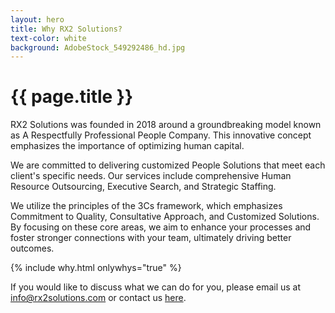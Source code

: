 ```yaml
---
layout: hero
title: Why RX2 Solutions?
text-color: white
background: AdobeStock_549292486_hd.jpg
---
```

# {{ page.title }}

RX2 Solutions was founded in 2018 around a groundbreaking model known as A Respectfully Professional People Company. This innovative concept emphasizes the importance of optimizing human capital.
 
We are committed to delivering customized People Solutions that meet each client's specific needs. Our services include comprehensive Human Resource Outsourcing, Executive Search, and Strategic Staffing. 
 
We utilize the principles of the 3Cs framework, which emphasizes Commitment to Quality, Consultative Approach, and Customized Solutions. By focusing on these core areas, we aim to enhance your processes and foster stronger connections with your team, ultimately driving better outcomes.

{% include why.html onlywhys="true" %}
  
<!--  -->  
If you would like to discuss what we can do for you, please email us at <a href="mailto:info@rx2solutions.com">info@rx2solutions.com</a> or contact us <a href="{{- site.baseurl -}}/contactus.html">here</a>.

